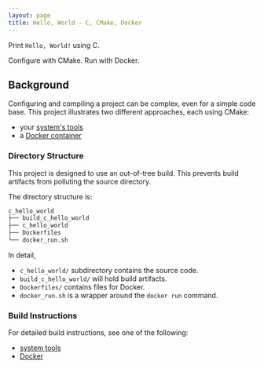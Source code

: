 ```yaml
---
layout: page
title: Hello, World - C, CMake, Docker
---
```


Print `Hello, World!` using C.

Configure with CMake. Run with Docker.


## Background

Configuring and compiling a project can be complex, even for a simple code base. This project illustrates two different approaches, each using CMake:

  * your [system's tools](system-tools.md)
  * a [Docker container](docker.md)


### Directory Structure

This project is designed to use an out-of-tree build. This prevents build artifacts from polluting the source directory.

The directory structure is:

```bash
c_hello_world
├── build_c_hello_world
├── c_hello_world
├── Dockerfiles
└── docker_run.sh
```

In detail,

  * `c_hello_world/` subdirectory contains the source code.
  * `build_c_hello_world/` will hold build artifacts.
  * `Dockerfiles/` contains files for Docker.
  * `docker_run.sh` is a wrapper around the `docker run` command.


### Build Instructions

For detailed build instructions, see one of the following:

  * [system tools](system-tools.md)
  * [Docker](docker.md)
